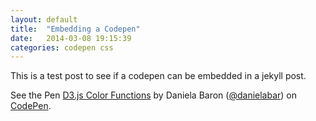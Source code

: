 ```yaml
---
layout: default
title:  "Embedding a Codepen"
date:   2014-03-08 19:15:39
categories: codepen css
---
```


This is a test post to see if a codepen can be embedded in a jekyll post.

<p data-height="268" data-theme-id="0" data-slug-hash="yunig" data-default-tab="result" class='codepen'>See the Pen <a href='http://codepen.io/danielabar/pen/yunig'>D3.js Color Functions</a> by Daniela Baron (<a href='http://codepen.io/danielabar'>@danielabar</a>) on <a href='http://codepen.io'>CodePen</a>.</p>
<script async src="//codepen.io/assets/embed/ei.js"></script>

[jekyll-gh]: https://github.com/mojombo/jekyll
[jekyll]:    http://jekyllrb.com
